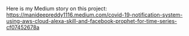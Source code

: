 Here is my Medium story on this project: https://manideepreddy1116.medium.com/covid-19-notification-system-using-aws-cloud-alexa-skill-and-facebook-prophet-for-time-series-cf07452678a
